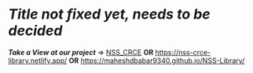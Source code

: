 # _**Title not fixed yet, needs to be decided**_

_**Take a View at our project**_ => [NSS_CRCE](https://nss-crce-library.netlify.app/) **OR** https://nss-crce-library.netlify.app/ **OR** https://maheshdbabar9340.github.io/NSS-Library/
